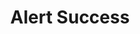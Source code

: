 ---
title: Alert Success
category: Application
paid: false
isActive: true
ltr: {"vue":{"vueCss":[{"label":"App.vue","code":"<template>\n  <div class=\"alert-success\">\n    <div class=\"alert-success-container\">\n      <div class=\"alert-details\">\n        <div class=\"alert-icon\">\n          <svg xmlns=\"http://www.w3.org/2000/svg\" viewBox=\"0 0 20 20\" fill=\"currentColor\">\n            <path fillRule=\"evenodd\"\n              d=\"M10 18a8 8 0 100-16 8 8 0 000 16zm3.707-9.293a1 1 0 00-1.414-1.414L9 10.586 7.707 9.293a1 1 0 00-1.414 1.414l2 2a1 1 0 001.414 0l4-4z\"\n              clipRule=\"evenodd\" />\n          </svg>\n        </div>\n        <div class=\"details\">\n          <span class=\"lable\">\n            Success\n          </span>\n          <p>\n            Team member has been added successfully.\n          </p>\n        </div>\n      </div>\n      <button class=\"hide-btn\">\n        <svg xmlns=\"http://www.w3.org/2000/svg\" viewBox=\"0 0 20 20\" fill=\"currentColor\">\n          <path fillRule=\"evenodd\"\n            d=\"M4.293 4.293a1 1 0 011.414 0L10 8.586l4.293-4.293a1 1 0 111.414 1.414L11.414 10l4.293 4.293a1 1 0 01-1.414 1.414L10 11.414l-4.293 4.293a1 1 0 01-1.414-1.414L8.586 10 4.293 5.707a1 1 0 010-1.414z\"\n            clipRule=\"evenodd\" />\n        </svg>\n      </button>\n    </div>\n  </div>\n</template>"},{"label":"style.css","code":".alert-success {\n  margin: 3rem 1rem 0px 1rem;\n  padding: 0px 1rem 0px 1rem;\n  border-radius: 0.375rem;\n  border-right: solid 4px #22c55e;\n  background-color: #f0fdf4;\n}\n\n@media (min-width: 768px) {\n  .alert-success {\n    max-width: 42rem;\n    margin-left: auto;\n    margin-right: auto;\n  }\n}\n\n.alert-success .alert-success-container {\n  display: flex;\n  justify-content: space-between;\n  padding: 0.75rem 0px 0.75rem 0px;\n}\n\n.alert-success .alert-success-container .alert-details {\n  display: flex;\n}\n\n.alert-success .alert-success-container .alert-details .alert-icon svg {\n  width: 1.5rem;\n  height: 1.5rem;\n  color: #22c55e;\n  border-radius: 9999px;\n}\n\n.alert-success .alert-success-container .alert-details .details {\n  align-self: center;\n  margin-right: 0.75rem;\n}\n\n.alert-success .alert-success-container .alert-details .details .lable {\n  color: #16a34a;\n  font-weight: 600;\n}\n\n.alert-success .alert-success-container .alert-details .details p {\n  margin-top: 0.25rem;\n  color: #16a34a;\n}\n\n.alert-success .alert-success-container .hide-btn {\n  align-self: flex-start;\n  color: #22c55e;\n}\n\n.alert-success .alert-success-container .hide-btn svg {\n  width: 1.25rem;\n  height: 1.25rem;\n}"}],"vueTail":[{"code":"<template>\n  <div class=\"mt-12 mx-4 px-4 rounded-md border-l-4 border-green-500 bg-green-50 md:max-w-2xl md:mx-auto\">\n    <div class=\"flex justify-between py-3\">\n      <div class=\"flex\">\n        <div>\n          <svg xmlns=\"http://www.w3.org/2000/svg\" class=\"h-6 w-6 rounded-full text-green-500\" viewBox=\"0 0 20 20\"\n            fill=\"currentColor\">\n            <path fillRule=\"evenodd\"\n              d=\"M10 18a8 8 0 100-16 8 8 0 000 16zm3.707-9.293a1 1 0 00-1.414-1.414L9 10.586 7.707 9.293a1 1 0 00-1.414 1.414l2 2a1 1 0 001.414 0l4-4z\"\n              clipRule=\"evenodd\" />\n          </svg>\n        </div>\n        <div class=\"self-center ml-3\">\n          <span class=\"text-green-600 font-semibold\">\n            Success\n          </span>\n          <p class=\"text-green-600 mt-1\">\n            Team member has been added successfully.\n          </p>\n        </div>\n      </div>\n      <button class=\"self-start text-green-500\">\n        <svg xmlns=\"http://www.w3.org/2000/svg\" class=\"h-5 w-5\" viewBox=\"0 0 20 20\" fill=\"currentColor\">\n          <path fillRule=\"evenodd\"\n            d=\"M4.293 4.293a1 1 0 011.414 0L10 8.586l4.293-4.293a1 1 0 111.414 1.414L11.414 10l4.293 4.293a1 1 0 01-1.414 1.414L10 11.414l-4.293 4.293a1 1 0 01-1.414-1.414L8.586 10 4.293 5.707a1 1 0 010-1.414z\"\n            clipRule=\"evenodd\" />\n        </svg>\n      </button>\n    </div>\n  </div>\n</template>","label":"App.vue"}]},"preview":"function App() {\n    return (\n        <div className=\"mt-12 mx-4 px-4 rounded-md border-l-4 border-green-500 bg-green-50 md:max-w-2xl md:mx-auto md:px-8\">\n            <div className=\"flex justify-between py-3\">\n                <div className=\"flex\">\n                    <div>\n                        <svg xmlns=\"http://www.w3.org/2000/svg\" className=\"h-6 w-6 rounded-full text-green-500\" viewBox=\"0 0 20 20\" fill=\"currentColor\">\n                            <path fillRule=\"evenodd\" d=\"M10 18a8 8 0 100-16 8 8 0 000 16zm3.707-9.293a1 1 0 00-1.414-1.414L9 10.586 7.707 9.293a1 1 0 00-1.414 1.414l2 2a1 1 0 001.414 0l4-4z\" clipRule=\"evenodd\" />\n                        </svg>\n                    </div>\n                    <div className=\"self-center ml-3\">\n                        <span className=\"text-green-600 font-semibold\">\n                            Success\n                        </span>\n                        <p className=\"text-green-600 mt-1\">\n                            Team member has been added successfully.\n                        </p>\n                    </div>\n                </div>\n                <button className=\"self-start text-green-500\">\n                    <svg xmlns=\"http://www.w3.org/2000/svg\" className=\"h-5 w-5\" viewBox=\"0 0 20 20\" fill=\"currentColor\">\n                        <path fillRule=\"evenodd\" d=\"M4.293 4.293a1 1 0 011.414 0L10 8.586l4.293-4.293a1 1 0 111.414 1.414L11.414 10l4.293 4.293a1 1 0 01-1.414 1.414L10 11.414l-4.293 4.293a1 1 0 01-1.414-1.414L8.586 10 4.293 5.707a1 1 0 010-1.414z\" clipRule=\"evenodd\" />\n                    </svg>\n                </button>\n            </div>\n        </div>\n    )\n}\n","react":{"jsxCss":[{"code":"export default () => {\n    return (\n        <div className=\"alert-success\">\n            <div className=\"alert-success-container\">\n                <div className=\"alert-details\">\n                    <div className=\"alert-icon\">\n                        <svg xmlns=\"http://www.w3.org/2000/svg\" viewBox=\"0 0 20 20\" fill=\"currentColor\">\n                            <path fillRule=\"evenodd\" d=\"M10 18a8 8 0 100-16 8 8 0 000 16zm3.707-9.293a1 1 0 00-1.414-1.414L9 10.586 7.707 9.293a1 1 0 00-1.414 1.414l2 2a1 1 0 001.414 0l4-4z\" clipRule=\"evenodd\" />\n                        </svg>\n                    </div>\n                    <div className=\"details\">\n                        <span className=\"lable\">\n                            Success\n                        </span>\n                        <p>\n                            Team member has been added successfully.\n                        </p>\n                    </div>\n                </div>\n                <button className=\"hide-btn\">\n                    <svg xmlns=\"http://www.w3.org/2000/svg\" viewBox=\"0 0 20 20\" fill=\"currentColor\">\n                        <path fillRule=\"evenodd\" d=\"M4.293 4.293a1 1 0 011.414 0L10 8.586l4.293-4.293a1 1 0 111.414 1.414L11.414 10l4.293 4.293a1 1 0 01-1.414 1.414L10 11.414l-4.293 4.293a1 1 0 01-1.414-1.414L8.586 10 4.293 5.707a1 1 0 010-1.414z\" clipRule=\"evenodd\" />\n                    </svg>\n                </button>\n            </div>\n        </div>\n    )\n}\n","label":"App.jsx"},{"code":".alert-success {\n  margin: 3rem 1rem 0px 1rem;\n  padding: 0px 1rem 0px 1rem;\n  border-radius: 0.375rem;\n  border-right: solid 4px #22c55e;\n  background-color: #f0fdf4;\n}\n@media (min-width: 768px) {\n  .alert-success {\n    max-width: 42rem;\n    margin-left: auto;\n    margin-right: auto;\n  }\n}\n.alert-success .alert-success-container {\n  display: flex;\n  justify-content: space-between;\n  padding: 0.75rem 0px 0.75rem 0px;\n}\n.alert-success .alert-success-container .alert-details {\n  display: flex;\n}\n.alert-success .alert-success-container .alert-details .alert-icon svg {\n  width: 1.5rem;\n  height: 1.5rem;\n  color: #22c55e;\n  border-radius: 9999px;\n}\n.alert-success .alert-success-container .alert-details .details {\n  align-self: center;\n  margin-right: 0.75rem;\n}\n.alert-success .alert-success-container .alert-details .details .lable {\n  color: #16a34a;\n  font-weight: 600;\n}\n.alert-success .alert-success-container .alert-details .details p {\n  margin-top: 0.25rem;\n  color: #16a34a;\n}\n.alert-success .alert-success-container .hide-btn {\n  align-self: flex-start;\n  color: #22c55e;\n}\n.alert-success .alert-success-container .hide-btn svg {\n  width: 1.25rem;\n  height: 1.25rem;\n}","label":"style.css"}],"jsxTail":[{"code":"export default () => {\n    return (\n        <div className=\"mt-12 mx-4 px-4 rounded-md border-l-4 border-green-500 bg-green-50 md:max-w-2xl md:mx-auto md:px-8\">\n            <div className=\"flex justify-between py-3\">\n                <div className=\"flex\">\n                    <div>\n                        <svg xmlns=\"http://www.w3.org/2000/svg\" className=\"h-6 w-6 rounded-full text-green-500\" viewBox=\"0 0 20 20\" fill=\"currentColor\">\n                            <path fillRule=\"evenodd\" d=\"M10 18a8 8 0 100-16 8 8 0 000 16zm3.707-9.293a1 1 0 00-1.414-1.414L9 10.586 7.707 9.293a1 1 0 00-1.414 1.414l2 2a1 1 0 001.414 0l4-4z\" clipRule=\"evenodd\" />\n                        </svg>\n                    </div>\n                    <div className=\"self-center ml-3\">\n                        <span className=\"text-green-600 font-semibold\">\n                            Success\n                        </span>\n                        <p className=\"text-green-600 mt-1\">\n                            Team member has been added successfully.\n                        </p>\n                    </div>\n                </div>\n                <button className=\"self-start text-green-500\">\n                    <svg xmlns=\"http://www.w3.org/2000/svg\" className=\"h-5 w-5\" viewBox=\"0 0 20 20\" fill=\"currentColor\">\n                        <path fillRule=\"evenodd\" d=\"M4.293 4.293a1 1 0 011.414 0L10 8.586l4.293-4.293a1 1 0 111.414 1.414L11.414 10l4.293 4.293a1 1 0 01-1.414 1.414L10 11.414l-4.293 4.293a1 1 0 01-1.414-1.414L8.586 10 4.293 5.707a1 1 0 010-1.414z\" clipRule=\"evenodd\" />\n                    </svg>\n                </button>\n            </div>\n        </div>\n    )\n}\n","label":"App.jsx"}]}}
rtl: {"vue":{"vueTail":[],"vueCss":[]},"react":{"jsxTail":[{"label":"App.jsx","code":"export default () => {\n    return (\n        <div className=\"mt-12 mx-4 px-4 rounded-md border-r-4 border-green-500 bg-green-50 md:max-w-2xl md:mx-auto md:px-8\">\n            <div className=\"flex justify-between py-3\">\n                <div className=\"flex\">\n                    <div>\n                        <svg xmlns=\"http://www.w3.org/2000/svg\" className=\"h-6 w-6 rounded-full text-green-500\" viewBox=\"0 0 20 20\" fill=\"currentColor\">\n                            <path fillRule=\"evenodd\" d=\"M10 18a8 8 0 100-16 8 8 0 000 16zm3.707-9.293a1 1 0 00-1.414-1.414L9 10.586 7.707 9.293a1 1 0 00-1.414 1.414l2 2a1 1 0 001.414 0l4-4z\" clipRule=\"evenodd\" />\n                        </svg>\n                    </div>\n                    <div className=\"self-center mr-3\">\n                        <span className=\"text-green-600 font-semibold\">\n                            نجح\n                        </span>\n                        <p className=\"text-green-600 mt-1\">\n                            تمت إضافة عضو الفريق بنجاح\n                        </p>\n                    </div>\n                </div>\n                <button className=\"self-start text-green-500\">\n                    <svg xmlns=\"http://www.w3.org/2000/svg\" className=\"h-5 w-5\" viewBox=\"0 0 20 20\" fill=\"currentColor\">\n                        <path fillRule=\"evenodd\" d=\"M4.293 4.293a1 1 0 011.414 0L10 8.586l4.293-4.293a1 1 0 111.414 1.414L11.414 10l4.293 4.293a1 1 0 01-1.414 1.414L10 11.414l-4.293 4.293a1 1 0 01-1.414-1.414L8.586 10 4.293 5.707a1 1 0 010-1.414z\" clipRule=\"evenodd\" />\n                    </svg>\n                </button>\n            </div>\n        </div>\n    )\n}\n"}],"jsxCss":[{"code":"export default () => {\n    return (\n        <div className=\"alert-success\">\n            <div className=\"alert-success-container\">\n                <div className=\"alert-details\">\n                    <div className=\"alert-icon\">\n                        <svg xmlns=\"http://www.w3.org/2000/svg\" viewBox=\"0 0 20 20\" fill=\"currentColor\">\n                            <path fillRule=\"evenodd\" d=\"M10 18a8 8 0 100-16 8 8 0 000 16zm3.707-9.293a1 1 0 00-1.414-1.414L9 10.586 7.707 9.293a1 1 0 00-1.414 1.414l2 2a1 1 0 001.414 0l4-4z\" clipRule=\"evenodd\" />\n                        </svg>\n                    </div>\n                    <div className=\"details\">\n                        <span className=\"lable\">\n                            نجح\n                        </span>\n                        <p>\n                            تمت إضافة عضو الفريق بنجاح\n                        </p>\n                    </div>\n                </div>\n                <button className=\"hide-btn\">\n                    <svg xmlns=\"http://www.w3.org/2000/svg\" viewBox=\"0 0 20 20\" fill=\"currentColor\">\n                        <path fillRule=\"evenodd\" d=\"M4.293 4.293a1 1 0 011.414 0L10 8.586l4.293-4.293a1 1 0 111.414 1.414L11.414 10l4.293 4.293a1 1 0 01-1.414 1.414L10 11.414l-4.293 4.293a1 1 0 01-1.414-1.414L8.586 10 4.293 5.707a1 1 0 010-1.414z\" clipRule=\"evenodd\" />\n                    </svg>\n                </button>\n            </div>\n        </div>\n    )\n}","label":"App.jsx"},{"code":".alert-success {\n  margin: 3rem 1rem 0px 1rem;\n  padding: 0px 1rem 0px 1rem;\n  border-radius: 0.375rem;\n  border-right: solid 4px #22c55e;\n  background-color: #f0fdf4;\n}\n@media (min-width: 768px) {\n  .alert-success {\n    max-width: 42rem;\n    margin-left: auto;\n    margin-right: auto;\n  }\n}\n.alert-success .alert-success-container {\n  display: flex;\n  justify-content: space-between;\n  padding: 0.75rem 0px 0.75rem 0px;\n}\n.alert-success .alert-success-container .alert-details {\n  display: flex;\n}\n.alert-success .alert-success-container .alert-details .alert-icon svg {\n  width: 1.5rem;\n  height: 1.5rem;\n  color: #22c55e;\n  border-radius: 9999px;\n}\n.alert-success .alert-success-container .alert-details .details {\n  align-self: center;\n  margin-right: 0.75rem;\n}\n.alert-success .alert-success-container .alert-details .details .lable {\n  color: #16a34a;\n  font-weight: 600;\n}\n.alert-success .alert-success-container .alert-details .details p {\n  margin-top: 0.25rem;\n  color: #16a34a;\n}\n.alert-success .alert-success-container .hide-btn {\n  align-self: flex-start;\n  color: #22c55e;\n}\n.alert-success .alert-success-container .hide-btn svg {\n  width: 1.25rem;\n  height: 1.25rem;\n}","label":"style.css"}]},"preview":"function App() {\n    return (\n        <div className=\"mt-12 mx-4 px-4 rounded-md border-r-4 border-green-500 bg-green-50 md:max-w-2xl md:mx-auto md:px-8\">\n            <div className=\"flex justify-between py-3\">\n                <div className=\"flex\">\n                    <div>\n                        <svg xmlns=\"http://www.w3.org/2000/svg\" className=\"h-6 w-6 rounded-full text-green-500\" viewBox=\"0 0 20 20\" fill=\"currentColor\">\n                            <path fillRule=\"evenodd\" d=\"M10 18a8 8 0 100-16 8 8 0 000 16zm3.707-9.293a1 1 0 00-1.414-1.414L9 10.586 7.707 9.293a1 1 0 00-1.414 1.414l2 2a1 1 0 001.414 0l4-4z\" clipRule=\"evenodd\" />\n                        </svg>\n                    </div>\n                    <div className=\"self-center mr-3\">\n                        <span className=\"text-green-600 font-semibold\">\n                            نجح\n                        </span>\n                        <p className=\"text-green-600 mt-1\">\n                            تمت إضافة عضو الفريق بنجاح\n                        </p>\n                    </div>\n                </div>\n                <button className=\"self-start text-green-500\">\n                    <svg xmlns=\"http://www.w3.org/2000/svg\" className=\"h-5 w-5\" viewBox=\"0 0 20 20\" fill=\"currentColor\">\n                        <path fillRule=\"evenodd\" d=\"M4.293 4.293a1 1 0 011.414 0L10 8.586l4.293-4.293a1 1 0 111.414 1.414L11.414 10l4.293 4.293a1 1 0 01-1.414 1.414L10 11.414l-4.293 4.293a1 1 0 01-1.414-1.414L8.586 10 4.293 5.707a1 1 0 010-1.414z\" clipRule=\"evenodd\" />\n                    </svg>\n                </button>\n            </div>\n        </div>\n    )\n}\n"}
slug: /alerts
id: 7afbed9f-1657-443e-9038-36e2604247e4
created_at: 1
---